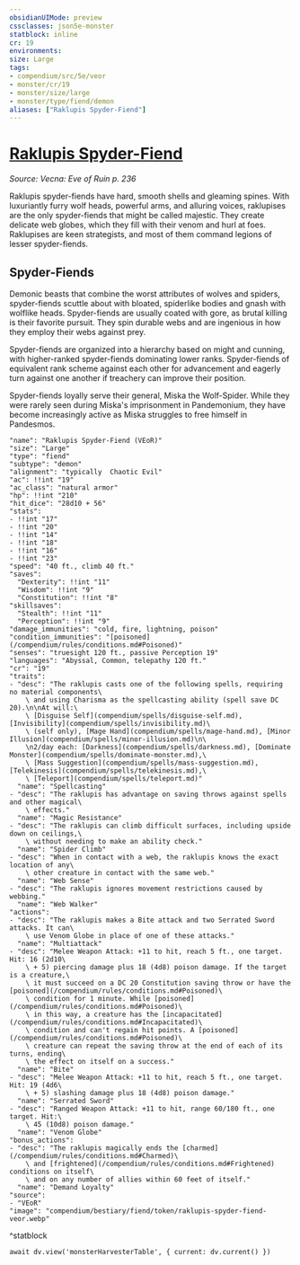 ```yaml
---
obsidianUIMode: preview
cssclasses: json5e-monster
statblock: inline
cr: 19
environments: 
size: Large
tags:
- compendium/src/5e/veor
- monster/cr/19
- monster/size/large
- monster/type/fiend/demon
aliases: ["Raklupis Spyder-Fiend"]
---
```

# [Raklupis Spyder-Fiend](compendium\bestiary\fiend/raklupis-spyder-fiend-veor.md)
*Source: Vecna: Eve of Ruin p. 236*

Raklupis spyder-fiends have hard, smooth shells and gleaming spines. With luxuriantly furry wolf heads, powerful arms, and alluring voices, raklupises are the only spyder-fiends that might be called majestic. They create delicate web globes, which they fill with their venom and hurl at foes. Raklupises are keen strategists, and most of them command legions of lesser spyder-fiends.

## Spyder-Fiends

Demonic beasts that combine the worst attributes of wolves and spiders, spyder-fiends scuttle about with bloated, spiderlike bodies and gnash with wolflike heads. Spyder-fiends are usually coated with gore, as brutal killing is their favorite pursuit. They spin durable webs and are ingenious in how they employ their webs against prey.

Spyder-fiends are organized into a hierarchy based on might and cunning, with higher-ranked spyder-fiends dominating lower ranks. Spyder-fiends of equivalent rank scheme against each other for advancement and eagerly turn against one another if treachery can improve their position.

Spyder-fiends loyally serve their general, Miska the Wolf-Spider. While they were rarely seen during Miska's imprisonment in Pandemonium, they have become increasingly active as Miska struggles to free himself in Pandesmos.

```statblock
"name": "Raklupis Spyder-Fiend (VEoR)"
"size": "Large"
"type": "fiend"
"subtype": "demon"
"alignment": "typically  Chaotic Evil"
"ac": !!int "19"
"ac_class": "natural armor"
"hp": !!int "210"
"hit_dice": "28d10 + 56"
"stats":
- !!int "17"
- !!int "20"
- !!int "14"
- !!int "18"
- !!int "16"
- !!int "23"
"speed": "40 ft., climb 40 ft."
"saves":
  "Dexterity": !!int "11"
  "Wisdom": !!int "9"
  "Constitution": !!int "8"
"skillsaves":
  "Stealth": !!int "11"
  "Perception": !!int "9"
"damage_immunities": "cold, fire, lightning, poison"
"condition_immunities": "[poisoned](/compendium/rules/conditions.md#Poisoned)"
"senses": "truesight 120 ft., passive Perception 19"
"languages": "Abyssal, Common, telepathy 120 ft."
"cr": "19"
"traits":
- "desc": "The raklupis casts one of the following spells, requiring no material components\
    \ and using Charisma as the spellcasting ability (spell save DC 20).\n\nAt will:\
    \ [Disguise Self](compendium/spells/disguise-self.md), [Invisibility](compendium/spells/invisibility.md)\
    \ (self only), [Mage Hand](compendium/spells/mage-hand.md), [Minor Illusion](compendium/spells/minor-illusion.md)\n\
    \n2/day each: [Darkness](compendium/spells/darkness.md), [Dominate Monster](compendium/spells/dominate-monster.md),\
    \ [Mass Suggestion](compendium/spells/mass-suggestion.md), [Telekinesis](compendium/spells/telekinesis.md),\
    \ [Teleport](compendium/spells/teleport.md)"
  "name": "Spellcasting"
- "desc": "The raklupis has advantage on saving throws against spells and other magical\
    \ effects."
  "name": "Magic Resistance"
- "desc": "The raklupis can climb difficult surfaces, including upside down on ceilings,\
    \ without needing to make an ability check."
  "name": "Spider Climb"
- "desc": "When in contact with a web, the raklupis knows the exact location of any\
    \ other creature in contact with the same web."
  "name": "Web Sense"
- "desc": "The raklupis ignores movement restrictions caused by webbing."
  "name": "Web Walker"
"actions":
- "desc": "The raklupis makes a Bite attack and two Serrated Sword attacks. It can\
    \ use Venom Globe in place of one of these attacks."
  "name": "Multiattack"
- "desc": "Melee Weapon Attack: +11 to hit, reach 5 ft., one target. Hit: 16 (2d10\
    \ + 5) piercing damage plus 18 (4d8) poison damage. If the target is a creature,\
    \ it must succeed on a DC 20 Constitution saving throw or have the [poisoned](/compendium/rules/conditions.md#Poisoned)\
    \ condition for 1 minute. While [poisoned](/compendium/rules/conditions.md#Poisoned)\
    \ in this way, a creature has the [incapacitated](/compendium/rules/conditions.md#Incapacitated)\
    \ condition and can't regain hit points. A [poisoned](/compendium/rules/conditions.md#Poisoned)\
    \ creature can repeat the saving throw at the end of each of its turns, ending\
    \ the effect on itself on a success."
  "name": "Bite"
- "desc": "Melee Weapon Attack: +11 to hit, reach 5 ft., one target. Hit: 19 (4d6\
    \ + 5) slashing damage plus 18 (4d8) poison damage."
  "name": "Serrated Sword"
- "desc": "Ranged Weapon Attack: +11 to hit, range 60/180 ft., one target. Hit:\
    \ 45 (10d8) poison damage."
  "name": "Venom Globe"
"bonus_actions":
- "desc": "The raklupis magically ends the [charmed](/compendium/rules/conditions.md#Charmed)\
    \ and [frightened](/compendium/rules/conditions.md#Frightened) conditions on itself\
    \ and on any number of allies within 60 feet of itself."
  "name": "Demand Loyalty"
"source":
- "VEoR"
"image": "compendium/bestiary/fiend/token/raklupis-spyder-fiend-veor.webp"
```
^statblock

```dataviewjs
await dv.view('monsterHarvesterTable', { current: dv.current() })
```